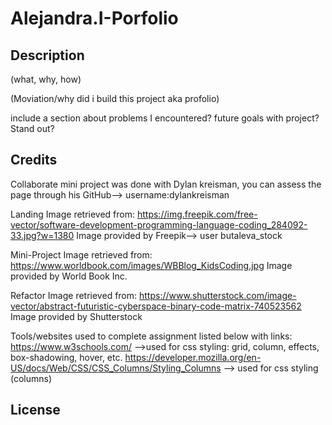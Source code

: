 # Alejandra.I-Porfolio

## Description 
(what, why, how)


(Moviation/why did i build this project aka profolio)

include a section about problems I encountered? future goals with project?
Stand out?


## Credits
Collaborate mini project was done with Dylan kreisman, you can assess the page through his GitHub--> username:dylankreisman

Landing Image retrieved from:
https://img.freepik.com/free-vector/software-development-programming-language-coding_284092-33.jpg?w=1380
Image provided by Freepik--> user butaleva_stock

Mini-Project Image retrieved from:
https://www.worldbook.com/images/WBBlog_KidsCoding.jpg
Image provided by World Book Inc.

Refactor Image retrieved from:
https://www.shutterstock.com/image-vector/abstract-futuristic-cyberspace-binary-code-matrix-740523562
Image provided by Shutterstock

Tools/websites used to complete assignment listed below with links:
https://www.w3schools.com/ -->used for css styling: grid, column, effects, box-shadowing, hover, etc.
https://developer.mozilla.org/en-US/docs/Web/CSS/CSS_Columns/Styling_Columns --> used for css styling (columns)



## License 




